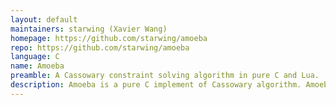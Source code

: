 ```yaml
---
layout: default
maintainers: starwing (Xavier Wang)
homepage: https://github.com/starwing/amoeba
repo: https://github.com/starwing/amoeba
language: C
name: Amoeba
preamble: A Cassowary constraint solving algorithm in pure C and Lua.
description: Amoeba is a pure C implement of Cassowary algorithm. Amoeba use Clean C, which is the cross set of ANSI C89 and C++, like the Lua language. Amoeba is a single-file library, for more single-file library, see the stb project here. Amoeba largely impressed by kiwi, the C++ implement of Cassowary algorithm, and the algorithm paper. Amoeba ships a hand written Lua binding. Amoeba has the same license with the Lua language.
---
```

